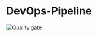 # DevOps-Pipeline
[![Quality gate](http://54.92.154.189:9000/api/project_badges/quality_gate?project=Test-DevOps)](http://54.92.154.189:9000/dashboard?id=Test-DevOps)
